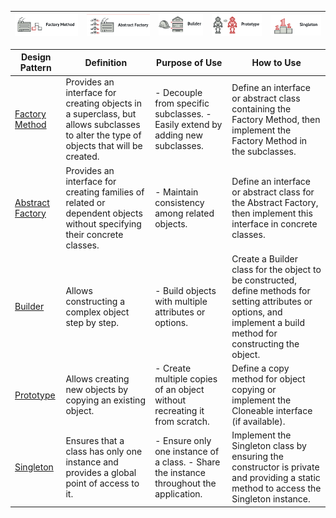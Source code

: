 | ![alt tag](factory-method/factory_method_icon.png) | ![alt tag](abstract-factory/abstract_factory_icon.png) | ![alt tag](builder/builder_icon.png) | ![alt tag](prototype/prototype_icon.png) | ![alt tag](singleton/singleton_icon.png) | 
|----------------------------------------------------|--------------------------------------------------------|--------------------------------------|------------------------------------------|------------------------------------------|

| Design Pattern                       | Definition                                                                                                                           | Purpose of Use                                                                          | How to Use                                                                                                                                                           |
|--------------------------------------|--------------------------------------------------------------------------------------------------------------------------------------|-----------------------------------------------------------------------------------------|----------------------------------------------------------------------------------------------------------------------------------------------------------------------|
| [Factory Method](factory-method)     | Provides an interface for creating objects in a superclass, but allows subclasses to alter the type of objects that will be created. | - Decouple from specific subclasses. - Easily extend by adding new subclasses.          | Define an interface or abstract class containing the Factory Method, then implement the Factory Method in the subclasses.                                            |
| [Abstract Factory](abstract-factory) | Provides an interface for creating families of related or dependent objects without specifying their concrete classes.               | - Maintain consistency among related objects.                                           | Define an interface or abstract class for the Abstract Factory, then implement this interface in concrete classes.                                                   |
| [Builder](builder)                   | Allows constructing a complex object step by step.                                                                                   | - Build objects with multiple attributes or options.                                    | Create a Builder class for the object to be constructed, define methods for setting attributes or options, and implement a build method for constructing the object. |
| [Prototype](prototype)               | Allows creating new objects by copying an existing object.                                                                           | - Create multiple copies of an object without recreating it from scratch.               | Define a copy method for object copying or implement the Cloneable interface (if available).                                                                         |
| [Singleton](singleton)               | Ensures that a class has only one instance and provides a global point of access to it.                                              | - Ensure only one instance of a class. - Share the instance throughout the application. | Implement the Singleton class by ensuring the constructor is private and providing a static method to access the Singleton instance.                                 |
